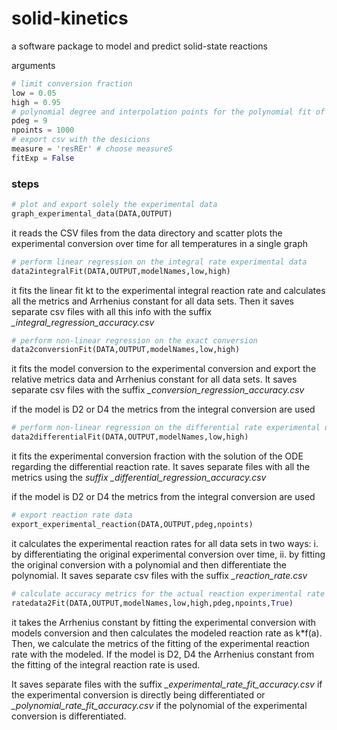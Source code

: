 # solid-kinetics
a software package to model and predict solid-state reactions



arguments



```python
# limit conversion fraction
low = 0.05
high = 0.95
# polynomial degree and interpolation points for the polynomial fit of the experimental conversion fraction
pdeg = 9
npoints = 1000
# export csv with the desicions
measure = 'resREr' # choose measureS
fitExp = False
```

### steps

```python
# plot and export solely the experimental data
graph_experimental_data(DATA,OUTPUT)
```

it reads the CSV files from the data directory and scatter plots the experimental conversion over time for all temperatures in a single graph

```python
# perform linear regression on the integral rate experimental data
data2integralFit(DATA,OUTPUT,modelNames,low,high)
```

it fits the linear fit kt to the experimental integral reaction rate and calculates all the metrics and Arrhenius constant for all data sets. Then it saves separate csv files with all this info with the suffix *_integral_regression_accuracy.csv*

```python
# perform non-linear regression on the exact conversion
data2conversionFit(DATA,OUTPUT,modelNames,low,high)
```

it fits the model conversion to the experimental conversion and export the relative metrics data and Arrhenius constant for all data sets. It saves separate csv files with the suffix *_conversion_regression_accuracy.csv*

if the model is D2 or D4 the metrics from the integral conversion are used

```python
# perform non-linear regression on the differential rate experimental data
data2differentialFit(DATA,OUTPUT,modelNames,low,high)
```

it fits the experimental conversion fraction with the solution of the ODE regarding the differential reaction rate. It saves separate files with all the metrics using the *suffix _differential_regression_accuracy.csv*

if the model is D2 or D4 the metrics from the integral conversion are used

```python
# export reaction rate data
export_experimental_reaction(DATA,OUTPUT,pdeg,npoints)
```

it calculates the experimental reaction rates for all data sets in two ways: i. by differentiating the original experimental conversion over time, ii. by fitting the original conversion with a polynomial and then differentiate the polynomial. It saves separate csv files with the suffix *_reaction_rate.csv*

```python
# calculate accuracy metrics for the actual reaction experimental rate fit
ratedata2Fit(DATA,OUTPUT,modelNames,low,high,pdeg,npoints,True)
```

it takes the Arrhenius constant by fitting the experimental conversion with models conversion and then calculates the modeled reaction rate as k*f(a). Then, we calculate the metrics of the fitting of the experimental reaction rate with the modeled. If the model is D2, D4 the Arrhenius constant from the fitting of the integral reaction rate is used.

It saves separate files with the suffix *_experimental_rate_fit_accuracy.csv* if the experimental conversion is directly being differentiated or *_polynomial_rate_fit_accuracy.csv* if the polynomial of the experimental conversion is differentiated.
